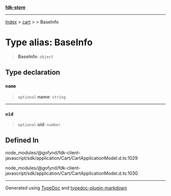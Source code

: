 [**fdk-store**](../../../README.md)
***

[Index](../../../API.md) > [cart](../../README.md) > [<internal>](../README.md) > BaseInfo

# Type alias: BaseInfo

> **BaseInfo**: `object`

## Type declaration

### `name`

> `optional` **name**: `string`

***

### `uid`

> `optional` **uid**: `number`

## Defined In

node\_modules/@gofynd/fdk-client-javascript/sdk/application/Cart/CartApplicationModel.d.ts:1029

node\_modules/@gofynd/fdk-client-javascript/sdk/application/Cart/CartApplicationModel.d.ts:1030

***
Generated using [TypeDoc](https://typedoc.org/) and [typedoc-plugin-markdown](https://www.npmjs.com/package/typedoc-plugin-markdown)
